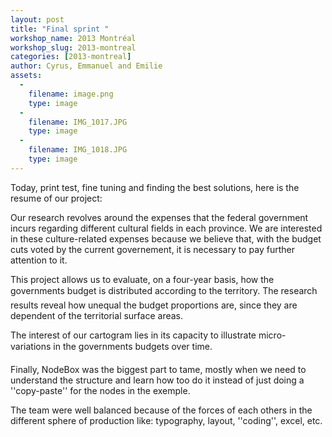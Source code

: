 ```yaml
---
layout: post
title: "Final sprint "
workshop_name: 2013 Montréal
workshop_slug: 2013-montreal
categories: [2013-montreal]
author: Cyrus, Emmanuel and Emilie  
assets:
  -
    filename: image.png
    type: image
  -
    filename: IMG_1017.JPG
    type: image
  -
    filename: IMG_1018.JPG
    type: image
---
```

Today, print test, fine tuning and finding the best solutions, here is the resume of our project: 

Our research revolves around the expenses that the federal government incurs regarding different cultural fields in each province. We are interested in these culture-related expenses because we believe that, with the budget cuts voted by the current governement, it is necessary to pay further attention to it.

This project allows us to evaluate, on a four-year basis, how the governments budget is distributed according to the territory. The research results reveal how unequal the budget proportions are, since they are dependent of the territorial surface areas.

The interest of our cartogram lies in its capacity to illustrate micro-variations in the governments budgets over time.

Finally, NodeBox was the biggest part to tame, mostly when we need to understand the structure and learn how too do it instead of just doing a ''copy-paste'' for the nodes in the exemple. 

The team were well balanced because of the forces of each others in the different sphere of production like: typography, layout, ''coding'', excel, etc. 



